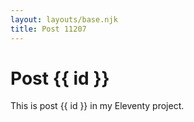 ```yaml
---
layout: layouts/base.njk
title: Post 11207
---
```


# Post {{ id }}

This is post {{ id }} in my Eleventy project.
